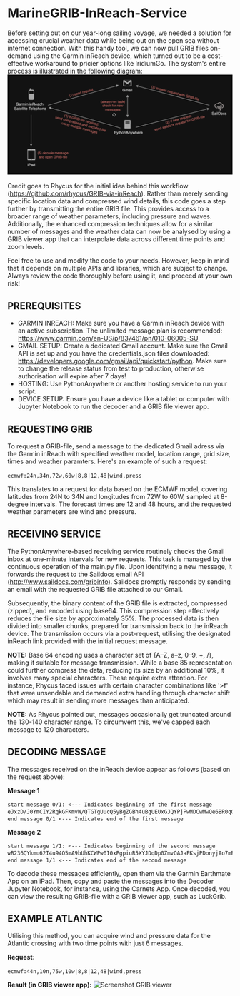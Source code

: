 # MarineGRIB-InReach-Service

Before setting out on our year-long sailing voyage, we needed a solution for accessing crucial weather data while being out on the open sea without internet connection. With this handy tool, we can now pull GRIB files on-demand using the Garmin inReach device, which turned out to be a cost-effective workaround to pricier options like IridiumGo. The system's entire process is illustrated in the following diagram:
![Workflow](images/workflow_diagram.jpg)

Credit goes to Rhycus for the initial idea behind this workflow (https://github.com/rhycus/GRIB-via-inReach). Rather than merely sending specific location data and compressed wind details, this code goes a step further by transmitting the entire GRIB file. This provides access to a broader range of weather parameters, including pressure and waves. Additionally, the enhanced compression techniques allow for a similar number of messages and the weather data can now be analysed by using a GRIB viewer app that can interpolate data across different time points and zoom levels.

Feel free to use and modify the code to your needs. However, keep in mind that it depends on multiple APIs and libraries, which are subject to change. Always review the code thoroughly before using it, and proceed at your own risk!


## PREREQUISITES

- GARMIN INREACH: Make sure you have a Garmin inReach device with an active subscription. The unlimited message plan is recommended: https://www.garmin.com/en-US/p/837461/pn/010-06005-SU
- GMAIL SETUP: Create a dedicated Gmail account. Make sure the Gmail API is set up and you have the credentials.json files downloaded: https://developers.google.com/gmail/api/quickstart/python. Make sure to change the release status from test to production, otherwise authorisation will expire after 7 days!
- HOSTING: Use PythonAnywhere or another hosting service to run your script.
- DEVICE SETUP: Ensure you have a device like a tablet or computer with Jupyter Notebook to run the decoder and a GRIB file viewer app.


## REQUESTING GRIB

To request a GRIB-file, send a message to the dedicated Gmail adress via the Garmin inReach with specified weather model, location range, grid size, times and weather paramters. Here's an example of such a request:

```ecmwf:24n,34n,72w,60w|8,8|12,48|wind,press```

This translates to a request for data based on the ECMWF model, covering latitudes from 24N to 34N and longitudes from 72W to 60W, sampled at 8-degree intervals. The forecast times are 12 and 48 hours, and the requested weather parameters are wind and pressure.


## RECEIVING SERVICE

The PythonAnywhere-based receiving service routinely checks the Gmail inbox at one-minute intervals for new requests. This task is managed by the continuous operation of the main.py file. Upon identifying a new message, it forwards the request to the Saildocs email API (http://www.saildocs.com/gribinfo). Saildocs promptly responds by sending an email with the requested GRIB file attached to our Gmail.

Subsequently, the binary content of the GRIB file is extracted, compressed (zipped), and encoded using base64. This compression step effectively reduces the file size by approximately 35%. The processed data is then divided into smaller chunks, prepared for transmission back to the inReach device. The transmission occurs via a post-request, utilising the designated inReach link provided with the initial request message.

**NOTE:** Base 64 encoding uses a character set of {A–Z, a–z, 0–9, +, /}, making it suitable for message transmission. While a base 85 representation could further compress the data, reducing its size by an additional 10%, it involves many special characters. These require extra attention. For instance, Rhycus faced issues with certain character combinations like '>f' that were unsendable and demanded extra handling through character shift which may result in sending more messages than anticipated.

**NOTE:** As Rhycus pointed out, messages occasionally get truncated around the 130-140 character range. To circumvent this, we've capped each message to 120 characters.


## DECODING MESSAGE

The messages received on the inReach device appear as follows (based on the request above):

**Message 1**
```
start message 0/1: <--- Indicates beginning of the first message
eJxzD/J0YmCIY2RgkGFKmvW/QTGTgUucQ5yBgZGBh4uBgUEUxGJQYPjPwMDCwMwQe6BR0qGBYY5Dw+4GeQd5BwcGMBBjYWA45Fx+jV3uZOtdi80Mdvu4FcyB
end message 0/1 <--- Indicates end of the first message
```

**Message 2**
```
start message 1/1: <--- Indicates beginning of the second message
wB236QYkmu62I4u94O5mA9bUhKCWPw0I0xPgpiuR5XYJDqDp0ZmvOAJaPKsjPDonyjAo7mEgYD4JroeYr1/FoZPsla2rF7Zisi3DUrD5AIClUBs=
end message 1/1 <--- Indicates end of the second message
```

To decode these messages efficiently, open them via the Garmin Earthmate App on an iPad. Then, copy and paste the messages into the Decoder Jupyter Notebook, for instance, using the Carnets App. Once decoded, you can view the resulting GRIB-file with a GRIB viewer app, such as LuckGrib.


## EXAMPLE ATLANTIC
Utilising this method, you can acquire wind and pressure data for the Atlantic crossing with two time points with just 6 messages.

**Request:**

```ecmwf:44n,10n,75w,10w|8,8|12,48|wind,press```


**Result (in GRIB viewer app):**
![Screenshot GRIB viewer](images/screenshot_grib_viewer.jpg)
